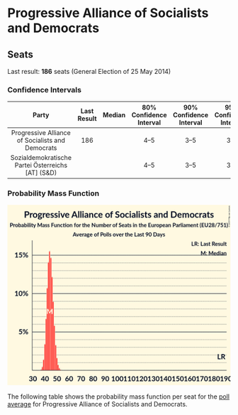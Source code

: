 # Progressive Alliance of Socialists and Democrats

## Seats

Last result: **186** seats (General Election of 25 May 2014)

### Confidence Intervals

| Party | Last Result | Median | 80% Confidence Interval | 90% Confidence Interval | 95% Confidence Interval | 99% Confidence Interval |
|:-----:|:-----------:|:------:|:-----------------------:|:-----------------------:|:-----------------------:|:-----------------------:|
| Progressive Alliance of Socialists and Democrats | 186 |  | 4–5 | 3–5 | 3–5 | 3–5 |
| Sozialdemokratische Partei Österreichs [AT] (S&D) | |  | 4–5 | 3–5 | 3–5 | 3–5 |

### Probability Mass Function

![Graph with seats probability mass function not yet produced](average-2019-06-30-seats-pmf-progressiveallianceofsocialistsanddemocrats.png "Seats Probability Mass Function")

The following table shows the probability mass function per seat for the [poll average](average-2019-06-30.html) for Progressive Alliance of Socialists and Democrats.

